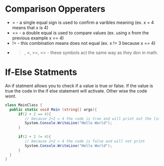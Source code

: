 # Comparison Opperaters
* = - a single equal sign is used to confirm a varibles meaning (ex. x = 4 means that x is 4)
* == - a double equal is used to compare values (ex. using x from the previous example x == 4)
* != - this combination means does not equal (ex. x != 3 because x == 4)
* >, <, >=, <= - these symbols act the same way as they don in math.

# If-Else Statments

An if statment allows you to check if a value is true or false. If the value is true the code in the if else statement will activate. Other wise the code wont.

```C#
class MainClass {
  public static void Main (string[] args){ 
      if(2 + 2 == 4){
         // because 2+2 = 4 the code is true and will print out the line bellow.
         System.Console.WriteLine("Hello World");
      }
      
      if(2 + 2 != 4){
         // because 2+2 = 4 the code is false and will not print
         System.Console.WriteLine("Hello World");
      }
  }
}
```
